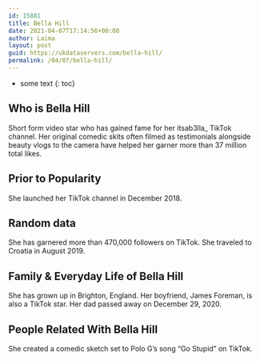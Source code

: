 ```yaml
---
id: 15881
title: Bella Hill
date: 2021-04-07T17:14:56+00:00
author: Laima
layout: post
guid: https://ukdataservers.com/bella-hill/
permalink: /04/07/bella-hill/
---
```


* some text
{: toc}


## Who is Bella Hill
                  
                  
                  
Short form video star who has gained fame for her itsab3lla_ TikTok channel. Her original comedic skits often filmed as testimonials alongside beauty vlogs to the camera have helped her garner more than 37 million total likes.
                  
              
            
              
            
                
                
                
## Prior to Popularity
                  
                  
                  
She launched her TikTok channel in December 2018.
                  
              
            
              
            
                
                
                
## Random data
                  
                  
                  
She has garnered more than 470,000 followers on TikTok. She traveled to Croatia in August 2019.
                  
              
            
              
            
                
                
                
## Family & Everyday Life of Bella Hill
                  
                  
                  
She has grown up in Brighton, England. Her boyfriend, James Foreman, is also a TikTok star. Her dad passed away on December 29, 2020.
                  
              
            
              
            
                
                
                
## People Related With Bella Hill
                  
                  
                  
She created a comedic sketch set to Polo G&#8217;s song &#8220;Go Stupid&#8221; on TikTok.
                  
              
            
              
            
                
              
            
              
              
            
            
              
            
          
          
          